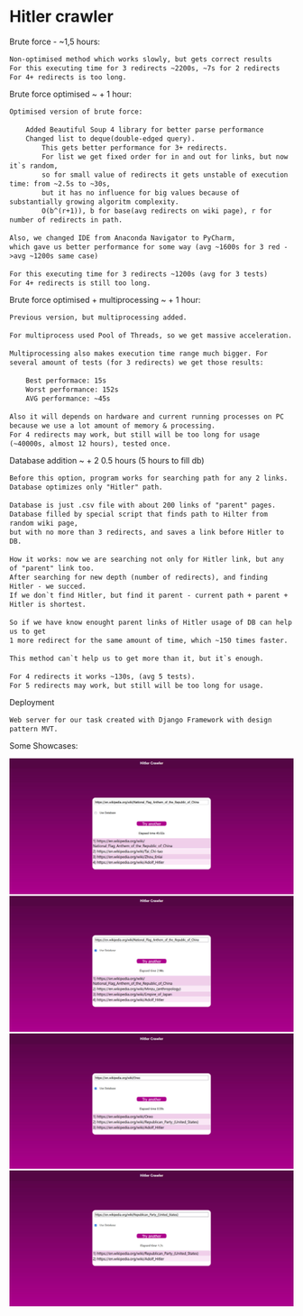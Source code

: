 # Hitler crawler

Brute force - ~1,5 hours:
    
    Non-optimised method which works slowly, but gets correct results
    For this executing time for 3 redirects ~2200s, ~7s for 2 redirects
    For 4+ redirects is too long.

Brute force optimised ~ + 1 hour: 

    Optimised version of brute force:

        Added Beautiful Soup 4 library for better parse performance
        Changed list to deque(double-edged query). 
            This gets better performance for 3+ redirects. 
            For list we get fixed order for in and out for links, but now it`s random,
            so for small value of redirects it gets unstable of execution time: from ~2.5s to ~30s,
            but it has no influence for big values because of substantially growing algoritm complexity. 
            O(b^(r+1)), b for base(avg redirects on wiki page), r for number of redirects in path. 

    Also, we changed IDE from Anaconda Navigator to PyCharm, 
    which gave us better performance for some way (avg ~1600s for 3 red ->avg ~1200s same case)

    For this executing time for 3 redirects ~1200s (avg for 3 tests)
    For 4+ redirects is still too long.


Brute force optimised + multiprocessing  ~ + 1 hour: 

    Previous version, but multiprocessing added.

    For multiprocess used Pool of Threads, so we get massive acceleration. 

    Multiprocessing also makes execution time range much bigger. For several amount of tests (for 3 redirects) we get those results:

        Best performace: 15s
        Worst performance: 152s
        AVG performance: ~45s

    Also it will depends on hardware and current running processes on PC because we use a lot amount of memory & processing.
    For 4 redirects may work, but still will be too long for usage (~40000s, almost 12 hours), tested once.

Database addition ~ + 2 0.5 hours (5 hours to fill db)

    Before this option, program works for searching path for any 2 links.
    Database optimizes only "Hitler" path.

    Database is just .csv file with about 200 links of "parent" pages.
    Database filled by special script that finds path to Hilter from random wiki page,
    but with no more than 3 redirects, and saves a link before Hitler to DB.

    How it works: now we are searching not only for Hitler link, but any of "parent" link too.
    After searching for new depth (number of redirects), and finding Hitler - we succed.
    If we don`t find Hitler, but find it parent - current path + parent + Hitler is shortest.

    So if we have know enought parent links of Hitler usage of DB can help us to get 
    1 more redirect for the same amount of time, which ~150 times faster.

    This method can`t help us to get more than it, but it`s enough.

    For 4 redirects it works ~130s, (avg 5 tests).
    For 5 redirects may work, but still will be too long for usage.
    


Deployment

    Web server for our task created with Django Framework with design pattern MVT.

Some Showcases:

![My Image](img/1.jpg)
![My Image](img/2.jpg)
![My Image](img/3.jpg)
![My Image](img/4.jpg)
